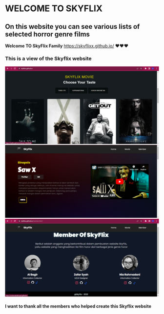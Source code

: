 # WELCOME TO SKYFLIX
## On this website you can see various lists of selected horror genre films 
**Welcome TO SkyFlix Family**
https://skyflixx.github.io/
❤❤❤
### This is a view of the Skyflix website
![view from SkyFlix](/Aset/SkyFlix.png)
![view from SkyFlix](/Aset/SkyFlix3.png)
![view from SkyFlix](/Aset/SkyFlix2.png)
#### I want to thank all the members who helped create this Skyflix website
